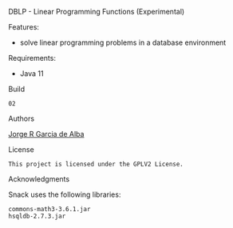 DBLP - Linear Programming Functions (Experimental)

Features:
   - solve linear programming problems in a database environment

Requirements:
   - Java 11

Build

    02

Authors

[Jorge R Garcia de Alba](https://xjrga.github.io "Jorge R Garcia de Alba")

License

    This project is licensed under the GPLV2 License.

Acknowledgments

Snack uses the following libraries:

    commons-math3-3.6.1.jar
    hsqldb-2.7.3.jar
